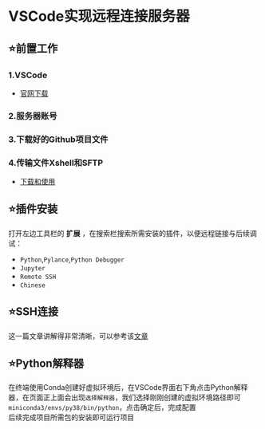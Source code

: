 # VSCode实现远程连接服务器

## ⭐前置工作

### 1.VSCode     
  - [官网下载]([https://blog.csdn.net/Colorkiller86/article/details/135457683](https://code.visualstudio.com/))  
  
### 2.服务器账号  

### 3.下载好的Github项目文件  

### 4.传输文件Xshell和SFTP  
  - [下载和使用](https://blog.csdn.net/qq_44614026/article/details/108896217)  

##  ⭐插件安装  
打开左边工具栏的 **扩展** ，在搜索栏搜索所需安装的插件，以便远程链接与后续调试：  

- `Python`,`Pylance`,`Python Debugger`
- `Jupyter`
- `Remote SSH`
- `Chinese`

## ⭐SSH连接  
这一篇文章讲解得非常清晰，可以参考该[文章](https://blog.csdn.net/Oxford1151/article/details/137228119)  

## ⭐Python解释器  
在终端使用Conda创建好虚拟环境后，在VSCode界面右下角点击Python解释器，在页面正上面会出现`选择解释器`，我们选择刚刚创建的虚拟环境路径即可`miniconda3/envs/py38/bin/python`，点击确定后，完成配置  
后续完成项目所需包的安装即可运行项目
